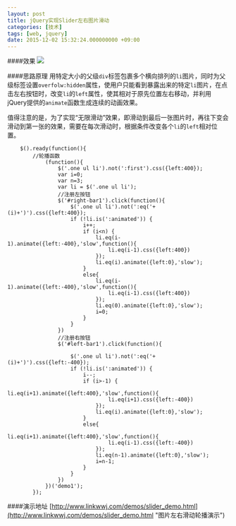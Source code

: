 ```yaml
---
layout: post
title: jQuery实现Slider左右图片滑动
categories: [技术]
tags: [web, jquery]
date: 2015-12-02 15:32:24.000000000 +09:00
---
```


####效果
![](http://i2.buimg.com/23954bdfec5bcba3.jpg)

####思路原理
用特定大小的父级`div`标签包裹多个横向排列的`li`图片，同时为父级标签设置`overfolw:hidden`属性，使用户只能看到暴露出来的特定`li`图片，在点击左右按钮时，改变`li`的`left`属性，使其相对于原先位置左右移动，并利用jQuery提供的`animate`函数生成连续的动画效果。

值得注意的是，为了实现“无限滑动”效果，即滑动到最后一张图片时，再往下变会滑动到第一张的效果，需要在每次滑动时，根据条件改变各个`li`的`left`相对位置。

```
	$().ready(function(){
		//轮播函数
			(function(){
				$('.one ul li').not(':first').css({left:400});
				var i=0;
				var n=3;
				var li = $('.one ul li');
				//注册左按钮
				$('#right-bar1').click(function(){
					$('.one ul li').not(':eq('+(i)+')').css({left:400});
					if (!li.is(':animated')) {
						i++;
						if (i<n) {
							li.eq(i-1).animate({left:-400},'slow',function(){
								li.eq(i-1).css({left:400})
							});
							li.eq(i).animate({left:0},'slow');
						}
						else{
							li.eq(i-1).animate({left:-400},'slow',function(){
								li.eq(i-1).css({left:400})
							});
							li.eq(0).animate({left:0},'slow');
							i=0;
						}
					}		
				})
				//注册右按钮
				$('#left-bar1').click(function(){
					
					$('.one ul li').not(':eq('+(i)+')').css({left:-400});
					if (!li.is(':animated')) {
						i--;
						if (i>-1) {
							li.eq(i+1).animate({left:400},'slow',function(){
								li.eq(i+1).css({left:-400})
							});
							li.eq(i).animate({left:0},'slow');
						}
						else{
							li.eq(i+1).animate({left:400},'slow',function(){
								li.eq(i-1).css({left:-400})
							});
							li.eq(n-1).animate({left:0},'slow');
							i=n-1;
						}
					}				
				})
			})('demo1');
		});
```

####演示地址
[http://www.linkwwj.com/demos/slider_demo.html](http://www.linkwwj.com/demos/slider_demo.html "图片左右滑动轮播演示")
